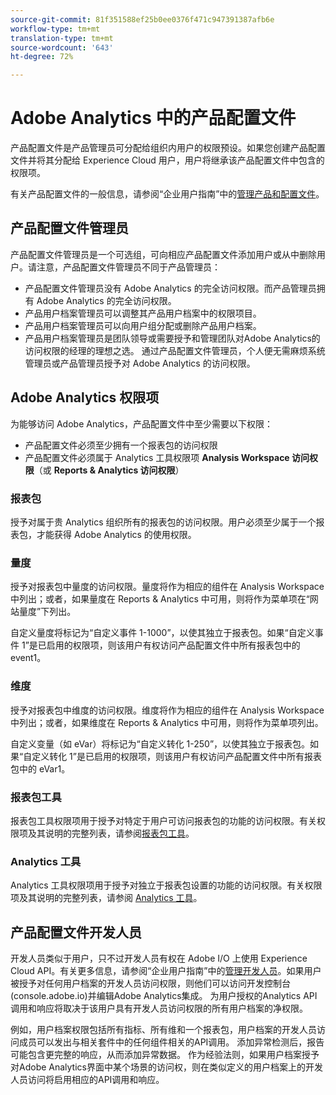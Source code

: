 ```yaml
---
source-git-commit: 81f351588ef25b0ee0376f471c947391387afb6e
workflow-type: tm+mt
translation-type: tm+mt
source-wordcount: '643'
ht-degree: 72%

---
```

# Adobe Analytics 中的产品配置文件

产品配置文件是产品管理员可分配给组织内用户的权限预设。如果您创建产品配置文件并将其分配给 Experience Cloud 用户，用户将继承该产品配置文件中包含的权限项。

有关产品配置文件的一般信息，请参阅“企业用户指南”中的[管理产品和配置文件](https://helpx.adobe.com/cn/enterprise/using/manage-products-and-profiles.html)。

## 产品配置文件管理员

产品配置文件管理员是一个可选组，可向相应产品配置文件添加用户或从中删除用户。请注意，产品配置文件管理员不同于产品管理员：

* 产品配置文件管理员没有 Adobe Analytics 的完全访问权限。而产品管理员拥有 Adobe Analytics 的完全访问权限。
* 产品用户档案管理员可以调整其产品用户档案中的权限项目。
* 产品用户档案管理员可以向用户组分配或删除产品用户档案。
* 产品用户档案管理员是团队领导或需要授予和管理团队对Adobe Analytics的访问权限的经理的理想之选。 通过产品配置文件管理员，个人便无需麻烦系统管理员或产品管理员授予对 Adobe Analytics 的访问权限。

## Adobe Analytics 权限项

为能够访问 Adobe Analytics，产品配置文件中至少需要以下权限：

* 产品配置文件必须至少拥有一个报表包的访问权限
* 产品配置文件必须属于 Analytics 工具权限项 **Analysis Workspace 访问权限**（或 **Reports &amp; Analytics 访问权限**）

### 报表包

授予对属于贵 Analytics 组织所有的报表包的访问权限。用户必须至少属于一个报表包，才能获得 Adobe Analytics 的使用权限。

### 量度

授予对报表包中量度的访问权限。量度将作为相应的组件在 Analysis Workspace 中列出；或者，如果量度在 Reports &amp; Analytics 中可用，则将作为菜单项在“网站量度”下列出。

自定义量度将标记为“自定义事件 1-1000”，以使其独立于报表包。如果“自定义事件 1”是已启用的权限项，则该用户有权访问产品配置文件中所有报表包中的 event1。

### 维度

授予对报表包中维度的访问权限。维度将作为相应的组件在 Analysis Workspace 中列出；或者，如果维度在 Reports &amp; Analytics 中可用，则将作为菜单项列出。

自定义变量（如 eVar）将标记为“自定义转化 1-250”，以使其独立于报表包。如果“自定义转化 1”是已启用的权限项，则该用户有权访问产品配置文件中所有报表包中的 eVar1。

### 报表包工具

报表包工具权限项用于授予对特定于用户可访问报表包的功能的访问权限。有关权限项及其说明的完整列表，请参阅[报表包工具](report-suite-tools.md)。

### Analytics 工具

Analytics 工具权限项用于授予对独立于报表包设置的功能的访问权限。有关权限项及其说明的完整列表，请参阅 [Analytics 工具](analytics-tools.md)。

## 产品配置文件开发人员

开发人员类似于用户，只不过开发人员有权在 Adobe I/O 上使用 Experience Cloud API。有关更多信息，请参阅“企业用户指南”中的[管理开发人员](https://helpx.adobe.com/cn/enterprise/using/manage-developers.html)。如果用户被授予对任何用户档案的开发人员访问权限，则他们可以访问开发控制台(console.adobe.io)并编辑Adobe Analytics集成。 为用户授权的Analytics API调用和响应将取决于该用户具有开发人员访问权限的所有用户档案的净权限。

例如，用户档案权限包括所有指标、所有维和一个报表包，用户档案的开发人员访问成员可以发出与相关套件中的任何组件相关的API调用。 添加异常检测后，报告可能包含更完整的响应，从而添加异常数据。 作为经验法则，如果用户档案授予对Adobe Analytics界面中某个场景的访问权，则在类似定义的用户档案上的开发人员访问将启用相应的API调用和响应。
